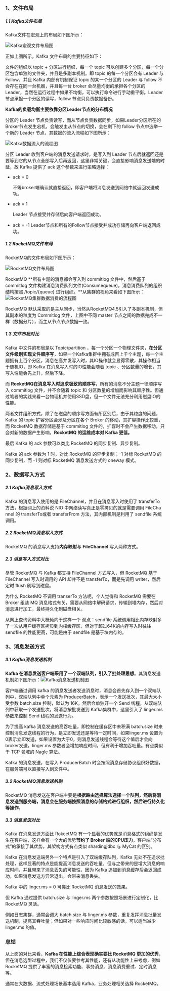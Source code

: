 ### 1、文件布局

##### 1.1 Kafka文件布局

Kafka文件在宏观上的布局如下图所示：

![Kafka宏观文件布局图](D:\notes\pictures\Kafka宏观文件布局图.jpg)

正如上图所示，Kafka 文件布局的主要特征如下：

文件的组织以 topic + 分区进行组织，每一个 topic 可以创建多个分区，每一个分区包含单独的文件夹，并且是多副本机制。即 topic 的每一个分区会有 Leader 与 Follow，并且 Kafka 内部有机制保证 topic 的某一个分区的 Leader 与 follow 不会存在在同一台机器，并且每一台 broker 会尽量均衡的承担各个分区的 Leader，当然在运行过程中如果不均衡，可以执行命令进行手动重平衡。Leader 节点承担一个分区的读写，follow 节点只负责数据备份。

**Kafka的负载均衡主要依靠分区Leader节点的分布情况**

分区的 Leader 节点负责读写，而从节点负责数据同步，如果Leader分区所在的Broker节点发生宕机，会触发主从节点的切换，会在剩下的 follow 节点中选举一个新的 Leader 节点，其数据的流入流程如下图所示：

![Kafka数据流入的流程图](D:\notes\pictures\Kafka数据流入的流程图.jpg)

分区 Leader 收到客户端的消息发送请求时，是写入到 Leader 节点后就返回还是要等到它的从节点全部写入后再返回，这里非常关键，会直接影响消息发送端的时延，故 Kafka 提供了 ack 这个参数来进行策略选择：

- ack = 0

  不等broker端确认就直接返回，即客户端将消息发送到网络中就返回发送成功。

- ack = 1

  Leader 节点接受并存储后向客户端返回成功。

- ack = -1
  Leader节点和所有的Follow节点接受并成功存储再向客户端返回成功。

##### 1.2 RocketMQ文件布局

RocketMQ的文件布局如下图所示：

![RocketMQ文件布局图](D:\notes\pictures\RocketMQ文件布局图.jpg)

RocketMQ **所有主题的消息都会写入到 commitlog 文件中，然后基于 commitlog 文件构建消息消费队列文件(Consumequeue)，消息消费队列的组织结构按照 /topic/{queue} 进行组织。**从集群的视角来看如下图所示：![RocketMQ集群数据消费的流程图](D:\notes\pictures\RocketMQ集群数据消费的流程图.jpg)

RocketMQ 默认采取的是主从同步，当然从RocketMQ4.5引入了多副本机制，但其副本的粒度为 Commitlog 文件，上图中不同 master 节点之间的数据完成不一样（数据分片），而主从节点节点数据一致。

##### 1.3 文件布局对比

Kafka 中文件的布局是以 Topic/partition ，每一个分区一个物理文件夹，**在分区文件级别实现文件顺序写**，如果一个Kafka集群中拥有成百上千个主题，每一个主题拥有上百个分区，消息在高并发写入时，其IO操作就会显得零散，其操作相当于随机IO，即 Kafka 在消息写入时的IO性能会随着 topic 、分区数量的增长，其写入性能会先上升，然后下降。

而 **RocketMQ在消息写入时追求极致的顺序写**，所有的消息不分主题一律顺序写入 commitlog 文件，并不会随着 topic 和 分区数量的增加而影响其顺序性。但通过笔者的实践来看一台物理机并使用SSD盘，但一个文件无法充分利用磁盘IO的性能。

两者文件组织方式，除了在磁盘的顺序写方面有所区别后，由于其粒度的问题，Kafka 的 topic 扩容分区会涉及分区在各个 Broker 的移动，其扩容操作比较重，而 RocketMQ 数据存储是基于 commitlog 文件的，扩容时不会产生数据移动，只会对新的数据产生影响，**RocketMQ 的运维成本对 Kafka 更低。**

最后 Kafka 的 ack 参数可以类比 RocketMQ 的同步复制、异步复制。

Kafka 的 ack 参数为 1 时，对比 RocketMQ 的异步复制；-1 对标 RocketMQ 的 同步复制，而 -1 则对标 RocketMQ 消息发送方式的 oneway 模式。

### 2、数据写入方式

##### 2.1 Kafka消息写入方式

Kafka 的消息写入使用的是 FileChannel，并且在消息写入时使用了 transferTo 方法，根据网上的资料说 NIO 中网络读写真正是零拷贝的就是需要调用 FileCha nnel 的 transferTo或者 transferFrom 方法，其内部机制是利用了 sendfile 系统调用。

##### 2.2 RocketMQ消息写入方式

RocketMQ 的消息写入支持**内存映射**与 **FileChannel** 写入两种方式。

##### 2.3 消息写入方式对比

尽管 RocketMQ 与 Kafka 都支持 FileChannel 方式写入，但 RocketMQ 基于 FileChannel 写入时调用的 API 却并不是 transferTo，而是先调用 writer，然后定时 flush 刷写到磁盘。

为什么 RocketMQ 不调用 transerTo 方法呢，个人觉得和 RocketMQ 需要在 Broker 组装 MQ 消息格式有关，需要从网络中解码请求，传输到堆内存，然后对消息进行加工，最终持久化到磁盘相关。

从网上查询资料中大概倾向于这样一个 观点：sendfile 系统调用相比内存映射多了一次从用户缓存区拷贝到内核缓存区，但对于超过64K的内存写入时往往 sendfile 的性能更高，可能是由于 sendfile 是基于块内存的。

### 3、消息发送方式

##### 3.1 Kafka消息发送机制

**Kafka 在消息发送客户端采用了一个双端队列，引入了批处理思想**。其消息发送机制如下图所示：![Kafka消息发送机制图](D:\notes\pictures\Kafka消息发送机制图.jpg)

客户端通过调用 kafka 的消息发送者发送消息时，消息会首先存入到一个双端队列中，双端队列中单个元素为 ProducerBatch，表示一个发送批次，其最大大小受参数 batch.size 控制，默认为 16K。然后会单独开一个 Send 线程，从双端队列中获取一个发送批次，将消息按批发送到 Kafka集群中，这里引入了 linger.ms 参数来控制 Send 线程的发送行为。

为了提高 kafka 消息发送的高吞吐量，即控制在缓存区中未积满 batch.size 时来控制消息发送线程的行为，是立即发送还是等待一定时间，如果linger.ms 设置为 0表示立即发送，如果设置为大于0，则消息发送线程会等待这个值后才会向broker发送。linger.ms 参数者会增加响应时间，但有利于增加吞吐量。有点类似于 TCP 领域的 Nagle 算法。

Kafka 的消息发送，在写入 ProducerBatch 时会按照消息存储协议组织好数据，在服务端可以直接写入到文件中。

##### 3.2 RocketMQ消息发送机制

RocketMQ 消息发送在客户端主要是**根据路由选择算法选择一个队列，然后将消息发送到服务端，消息会在服务端按照消息的存储格式进行组织，然后进行持久化等操作**。

##### 3.3 消息发送对比

Kafka 在消息发送方面比 RokcetMQ 有一个显著的优势就是消息格式的组织是发生在客户端，这样会有一个大的优势**节约了 Broker 端的CPU压力**，客户端“分布式”的承接了其优势，其架构方式有点类似 shardingjdbc 与 MyCat 的区别。

Kafka 在消息发送端另外一个特点是引入了双端缓存队列，Kafka 无处不在追求批处理，这样显著的特点是能提高消息发送的吞吐量，但与之带来的是增大消息的响应时间，并且带来了消息丢失的可能性，因为 Kafka 追加到消息缓存后会返回成功，如果消息发送方异常退出，会带来消息丢失。

Kafka 中的 linger.ms = 0 可类比 RocketMQ 消息发送的效果。

但 Kafka 通过提供 batch.size 与 linger.ms 两个参数按照场景进行定制化，比 RocketMQ 灵活。

例如日志集群，通常会调大 batch.size 与 linger.ms 参数，重复发挥消息批量发送机制，提高其吞吐量；但如果对一些响应时间比较敏感的话，可以适当减少 linger.ms 的值。

### 总结

从上面的对比来看，**Kafka 在性能上综合表现确实要比 RocketMQ 更加的优秀**，但在消息选型过程中，我们不仅仅要参考其性能，还有从功能性上来考虑，例如 RocketMQ 提供了丰富的消息检索功能、事务消息、消息消费重试、定时消息等。

通常在大数据、流式处理场景基本选用 Kafka，业务处理相关选择 RocketMQ。